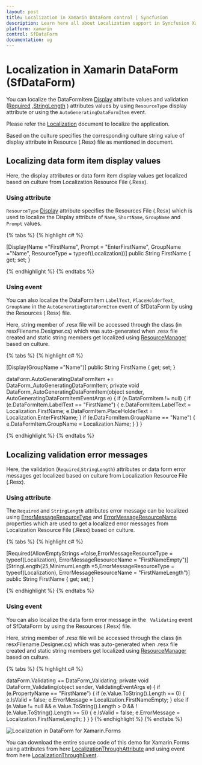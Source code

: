```yaml
---
layout: post
title: Localization in Xamarin DataForm control | Syncfusion
description: Learn here all about Localization support in Syncfusion Xamarin DataForm (SfDataForm) control and more.
platform: xamarin
control: SfDataForm
documentation: ug
---
```


# Localization in Xamarin DataForm (SfDataForm)

You can localize the DataFormItem [Display](https://learn.microsoft.com/en-us/dotnet/api/system.componentmodel.dataannotations.displayattribute?view=netframework-4.8) attribute values and validation ([Required](http://help.syncfusion.com/cr/xamarin/Syncfusion.SfDataForm.XForms~Syncfusion.XForms.DataForm.RequiredAttribute.html) ,[StringLength](http://help.syncfusion.com/cr/xamarin/Syncfusion.SfDataForm.XForms~Syncfusion.XForms.DataForm.StringLengthAttribute.html) ) attributes values by using `ResourceType` display attribute or using the `AutoGeneratingDataFormItem` event.
 
Please refer the [Localization](https://learn.microsoft.com/en-us/xamarin/xamarin-forms/app-fundamentals/localization/text?tabs=vswin&pivots=windows) document  to localize the application.
 
Based on the culture specifies the corresponding culture string value of display attribute in Resource (.Resx) file as mentioned in document.

## Localizing data form item display values

Here, the display attributes or data form item display values get localized based on culture from Localization Resource File (.Resx).

### Using attribute

`ResourceType` [Display](https://apisof.net/catalog/e730f8e7-7af7-aa64-847e-7831e90483d7) attribute specifies the Resources File (.Resx) which is used to localize the Display attribute of `Name`, `ShortName`, `GroupName` and `Prompt` values.

{% tabs %}
{% highlight c# %}

[Display(Name ="FirstName", Prompt = "EnterFirstName", GroupName ="Name", ResourceType = typeof(Localization))]
public String FirstName { get; set; } 

{% endhighlight %}
{% endtabs %}

### Using event

You can also localize the DataFormItem `LabelText`, `PlaceHolderText`, `GroupName` in the `AutoGeneratingDataFormItem` event of SfDataForm by using the Resources (.Resx) file.

Here, string member of .resx file will be accessed through the class (in resxFilename.Designer.cs) which was auto-generated when .resx file created and static string members get localized using [ResourceManager](https://learn.microsoft.com/en-us/dotnet/api/system.resources.resourcemanager.getstring?redirectedfrom=MSDN&view=net-5.0#System_Resources_ResourceManager_GetString_System_String_) based on culture.

{% tabs %}
{% highlight c# %}

[Display(GroupName ="Name")]
public String FirstName { get; set; }

dataForm.AutoGeneratingDataFormItem += DataForm_AutoGeneratingDataFormItem;
private void DataForm_AutoGeneratingDataFormItem(object sender, AutoGeneratingDataFormItemEventArgs e)
{
    if (e.DataFormItem != null)
    {
        if (e.DataFormItem.LabelText == "FirstName")
        {
            e.DataFormItem.LabelText = Localization.FirstName;
            e.DataFormItem.PlaceHolderText = Localization.EnterFirstName;
        }
        if (e.DataFormItem.GroupName == "Name")
        {
            e.DataFormItem.GroupName = Localization.Name;
        }
    }
}

{% endhighlight %}
{% endtabs %}

## Localizing validation error messages

Here, the validation (`Required`,`StringLength`) attributes or data form error messages get localized based on culture from Localization Resource File (.Resx).

### Using attribute

The `Required` and `StringLength` attributes error message can be localized using [ErrorMessageResourceType](https://learn.microsoft.com/en-us/dotnet/api/system.componentmodel.dataannotations.validationattribute.errormessageresourcetype?redirectedfrom=MSDN&view=net-5.0#System_ComponentModel_DataAnnotations_ValidationAttribute_ErrorMessageResourceType) and [ErrorMessageResourceName](https://learn.microsoft.com/en-us/dotnet/api/system.componentmodel.dataannotations.validationattribute.errormessageresourcetype?redirectedfrom=MSDN&view=net-5.0#System_ComponentModel_DataAnnotations_ValidationAttribute_ErrorMessageResourceType) properties which are used to get a localized error messages from Localization Resource File (.Resx) based on culture.

{% tabs %}
{% highlight c# %}

[Required(AllowEmptyStrings =false,ErrorMessageResourceType = typeof(Localization), ErrorMessageResourceName = "FirstNameEmpty")]
[StringLength(25,MinimumLength =5,ErrorMessageResourceType = typeof(Localization), ErrorMessageResourceName = "FirstNameLength")]
public String FirstName { get; set; } 

{% endhighlight %}
{% endtabs %}

### Using event

You can also localize the data form error message in the ` Validating` event of SfDataForm by using the Resources (.Resx) file.

Here, string member of .resx file will be accessed through the class (in resxFilename.Designer.cs) which was auto-generated when .resx file created and static string members get localized using [ResourceManager](https://learn.microsoft.com/en-us/dotnet/api/system.resources.resourcemanager.getstring?redirectedfrom=MSDN&view=net-5.0#System_Resources_ResourceManager_GetString_System_String_) based on culture.

{% tabs %}
{% highlight c# %}

dataForm.Validating += DataForm_Validating;
private void DataForm_Validating(object sender, ValidatingEventArgs e)
{
    if (e.PropertyName == "FirstName")
    {
        if (e.Value.ToString().Length == 0)
        {
            e.IsValid = false;
            e.ErrorMessage = Localization.FirstNameEmpty;
        }
        else if (e.Value != null && e.Value.ToString().Length > 0 && !(e.Value.ToString().Length >= 5))
        {
            e.IsValid = false;
            e.ErrorMessage = Localization.FirstNameLength;
        }
    }
}
{% endhighlight %}
{% endtabs %}

![Localization in DataForm for Xamarin.Forms](SfDataForm_images/DataFormLocalization.png)

You can download the entire source code of this demo for Xamarin.Forms using attributes from here [LocalizationThroughAttribute](https://github.com/SyncfusionExamples/localization-using-attribute-dataform-xamarin) and using event from here [LocalizationThroughEvent](https://github.com/SyncfusionExamples/localization-using-event-dataform-xamarin).
